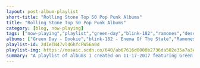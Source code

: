 ```yaml
---
layout: post-album-playlist
short-title: "Rolling Stone Top 50 Pop Punk Albums"
title: "Rolling Stone Top 50 Pop Punk Albums"
category: [blog, now-playing]
tags: ["now-playing","playlist","green-day","blink-182","ramones","descendents","fall-out-boy","buzzcocks","generation-x"]
albums: ["Green Day - Dookie","blink-182 - Enema Of The State","Ramones - Rocket to Russia (Expanded 2005 Remaster)","Descendents - Milo Goes to College","Fall Out Boy - Take This To Your Grave","Buzzcocks - Singles Going Steady","Generation X - Generation X (2002 Remaster)"]
playlist-id: 2dIeTN47vl4GhfcFW56a0d
playlist-img: https://mosaic.scdn.co/640/ab67616d0000b2736da502e35a7a3e48de2b0f74ab67616d0000b2737ed5367900f7596d7c14345aab67616d0000b273db89b08034de626ebee6823dab67616d0000b273f9e00ecd9f137a4c7e928b89
summary: "A playlist of albums I created on 11-17-2017 featuring Green Day, blink-182, Ramones, Descendents, Fall Out Boy, Buzzcocks, and Generation X"
---
```

